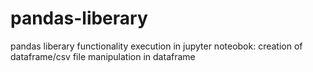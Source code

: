 # pandas-liberary
pandas liberary functionality execution in jupyter noteobok:
creation of dataframe/csv file
manipulation in dataframe
